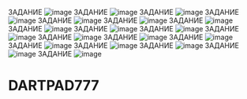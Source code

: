 ЗАДАНИЕ  ![image](https://github.com/user-attachments/assets/ac186006-2e67-4bfa-86e4-8d6b3ee49e22)
ЗАДАНИЕ  ![image](https://github.com/user-attachments/assets/4a49ff8f-787d-4664-b0de-25d9a9d1efe8)
ЗАДАНИЕ  ![image](https://github.com/user-attachments/assets/7bc3782d-9809-49d8-9a29-652e692672a1)
ЗАДАНИЕ  ![image](https://github.com/user-attachments/assets/a1a42b50-8028-49d1-8a10-cf1c8ffeb89a)
ЗАДАНИЕ  ![image](https://github.com/user-attachments/assets/e9cc0f1a-e407-45f8-a6f4-8eb4b8ee35ee)
ЗАДАНИЕ  ![image](https://github.com/user-attachments/assets/663d07e7-21bc-4b25-a1d4-f11885c01cc3)
ЗАДАНИЕ  ![image](https://github.com/user-attachments/assets/068f5f48-bb1c-4206-8e8e-2c90194e0074)
ЗАДАНИЕ  ![image](https://github.com/user-attachments/assets/c3c81ed4-11bb-4958-bb85-f84c2bdcae6b)
ЗАДАНИЕ  ![image](https://github.com/user-attachments/assets/27ac35ae-9a34-4b38-b76d-daa6816faac0)
ЗАДАНИЕ  ![image](https://github.com/user-attachments/assets/36b39ad2-f61a-4bf3-9e18-3d5bc7b9967b)
ЗАДАНИЕ  ![image](https://github.com/user-attachments/assets/a5bfd70b-dd49-49ff-b1fa-773dd1c97b1e)
ЗАДАНИЕ  ![image](https://github.com/user-attachments/assets/802b948f-40eb-4a9e-8e80-b16a54d4b003)
ЗАДАНИЕ  ![image](https://github.com/user-attachments/assets/3d4167c3-7042-4c63-bd2e-83f4b4c3bdf0)
ЗАДАНИЕ  ![image](https://github.com/user-attachments/assets/d5b9d919-98d6-45c2-a08d-c5686702d25f)
ЗАДАНИЕ  ![image](https://github.com/user-attachments/assets/f3f3a138-43f6-45b4-a486-efaa41e1bbdb)
ЗАДАНИЕ  ![image](https://github.com/user-attachments/assets/3ba6bba1-b217-46cc-8692-f042ee8473a0)
ЗАДАНИЕ  ![image](https://github.com/user-attachments/assets/6b5ac47f-f612-4c23-9c44-57f7840ab7bd)
ЗАДАНИЕ  ![image](https://github.com/user-attachments/assets/7f6b8eeb-9e3f-44d2-ad7e-5d28076aa938)
ЗАДАНИЕ  ![image](https://github.com/user-attachments/assets/8fa98626-68a3-4843-9280-763d68b910e6)
# DARTPAD777
